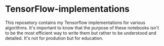 # TensorFlow-implementations
This reposetory contains my Tensorflow implementations for various algorithms.
It's important to know that the purpose of these notebooks isn't to be the most efficient way to write them but rather to be understood and detailed. 
It's not for prodution but for education. 
